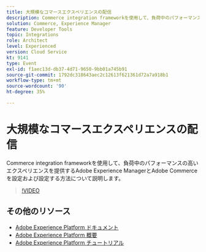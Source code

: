 ```yaml
---
title: 大規模なコマースエクスペリエンスの配信
description: Commerce integration frameworkを使用して、負荷中のパフォーマンスの高いエクスペリエンスを提供するAdobe Experience ManagerとAdobe Commerceを設定および設定する方法について説明します。
solution: Commerce, Experience Manager
feature: Developer Tools
topic: Integrations
role: Architect
level: Experienced
version: Cloud Service
kt: 9141
type: Event
exl-id: f1aec13d-db37-4d71-9650-9bb01a745b91
source-git-commit: 1792dc318643aec2c12613f621361d72a7a918b1
workflow-type: tm+mt
source-wordcount: '90'
ht-degree: 35%

---
```


# 大規模なコマースエクスペリエンスの配信

Commerce integration frameworkを使用して、負荷中のパフォーマンスの高いエクスペリエンスを提供するAdobe Experience ManagerとAdobe Commerceを設定および設定する方法について説明します。

>[!VIDEO](https://video.tv.adobe.com/v/337582/?quality=12&learn=on&hidetitle=true)

## その他のリソース

- [Adobe Experience Platform ドキュメント](https://experienceleague.adobe.com/docs/experience-platform.html?lang=ja)
- [Adobe Experience Platform 概要](https://experienceleague.adobe.com/docs/experience-platform/landing/home.html?lang=ja)
- [Adobe Experience Platform チュートリアル](https://experienceleague.adobe.com/docs/platform-learn/tutorials/overview.html?lang=ja)
